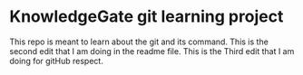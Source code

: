 # KnowledgeGate git learning project

This repo is meant to learn about the git and its command.
This is the second edit that I am doing in the readme file.
This is the Third edit that I am doing for gitHub respect.
